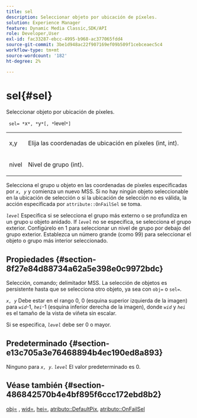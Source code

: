 ```yaml
---
title: sel
description: Seleccionar objeto por ubicación de píxeles.
solution: Experience Manager
feature: Dynamic Media Classic,SDK/API
role: Developer,User
exl-id: fac33287-ebcc-4995-b968-ac377065fdd4
source-git-commit: 3be1d948ac22f907169ef09b509f1cebceaec5c4
workflow-type: tm+mt
source-wordcount: '182'
ht-degree: 2%

---
```


# sel{#sel}

Seleccionar objeto por ubicación de píxeles.

` sel= *`x`*, *`y`*[, *`level`*]`

<table id="simpletable_247FF35D791C43D3AB433B8CF49F8C91"> 
 <tr class="strow"> 
  <td class="stentry"> <p> <span class="varname"> x,y </span> </p> </td> 
  <td class="stentry"> <p>Elija las coordenadas de ubicación en píxeles (int, int). </p> </td> 
 </tr> 
 <tr class="strow"> 
  <td class="stentry"> <p> <span class="varname"> nivel </span> </p> </td> 
  <td class="stentry"> <p>Nivel de grupo (int). </p> </td> 
 </tr> 
</table>

Selecciona el grupo u objeto en las coordenadas de píxeles especificadas por *`x, y`* y comienza un nuevo MSS. Si no hay ningún objeto seleccionable en la ubicación de selección o si la ubicación de selección no es válida, la acción especificada por `attribute::OnFailSel` se toma.

*`level`* Especifica si se selecciona el grupo más externo o se profundiza en un grupo u objeto anidado. If *`level`* no se especifica, se selecciona el grupo exterior. Configúrelo en 1 para seleccionar un nivel de grupo por debajo del grupo exterior. Establezca un número grande (como 99) para seleccionar el objeto o grupo más interior seleccionado.

## Propiedades {#section-8f27e84d88734a62a5e398e0c9972bdc}

Selección, comando; delimitador MSS. La selección de objetos es persistente hasta que se selecciona otro objeto, ya sea con `obj=` o `sel=`.

*`x, y`* Debe estar en el rango 0, 0 (esquina superior izquierda de la imagen) para *`wid`*-1, *`hei`*-1 (esquina inferior derecha de la imagen), donde *`wid`* y *`hei`* es el tamaño de la vista de viñeta sin escalar.

Si se especifica, *`level`* debe ser 0 o mayor.

## Predeterminado {#section-e13c705a3e76468894b4ec190ed8a893}

Ninguno para *`x, y`*. *`level`* El valor predeterminado es 0.

## Véase también {#section-486842570b4e4bf895f6ccc172ebd8b2}

[obj=](../../../../../ir-api/http-protocol/image-rendering-api-ref/c-ir-http-protocol-ref/c-ir-http-protocol-command-reference/r-ir-obj.md#reference-31e7dac7931b4e0eb3c7589f120a1e6a) , [wid=](../../../../../ir-api/http-protocol/image-rendering-api-ref/c-ir-http-protocol-ref/c-ir-http-protocol-command-reference/r-ir-wid.md#reference-b7e691b0624941168c94b2749ae233ec), [hei=](../../../../../ir-api/http-protocol/image-rendering-api-ref/c-ir-http-protocol-ref/c-ir-http-protocol-command-reference/r-ir-hei.md#reference-1c08f60365a94417a39867c09cac5478), [atributo::DefaultPix](../../../../../ir-api/material-cat/image-rendering-api-ref/c-ir-material-catalog/c-ir-attributes-reference/r-ir-defaultpix.md#reference-102c98f9b5d24d2aaaeb756653fb0e6f), [atributo::OnFailSel](../../../../../ir-api/material-cat/image-rendering-api-ref/c-ir-material-catalog/c-ir-attributes-reference/r-ir-onfailsel.md#reference-f95e4a4a3c02412b87a2b0acca8a5513)
